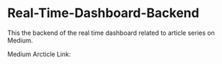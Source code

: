 # Real-Time-Dashboard-Backend
This the backend of  the real time dashboard related to article series on Medium.

Medium Arcticle Link:
